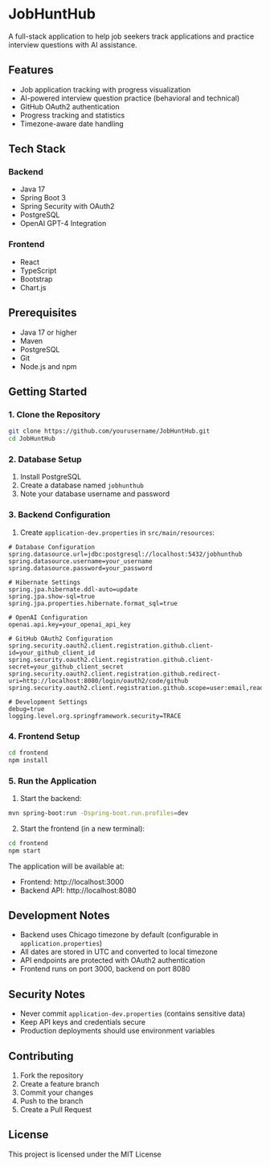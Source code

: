 # JobHuntHub

A full-stack application to help job seekers track applications and practice interview questions with AI assistance.

## Features
- Job application tracking with progress visualization
- AI-powered interview question practice (behavioral and technical)
- GitHub OAuth2 authentication
- Progress tracking and statistics
- Timezone-aware date handling

## Tech Stack
### Backend
- Java 17
- Spring Boot 3
- Spring Security with OAuth2
- PostgreSQL
- OpenAI GPT-4 Integration

### Frontend
- React
- TypeScript
- Bootstrap
- Chart.js

## Prerequisites
- Java 17 or higher
- Maven
- PostgreSQL
- Git
- Node.js and npm

## Getting Started

### 1. Clone the Repository
```bash
git clone https://github.com/yourusername/JobHuntHub.git
cd JobHuntHub
```

### 2. Database Setup
1. Install PostgreSQL
2. Create a database named `jobhunthub`
3. Note your database username and password

### 3. Backend Configuration
1. Create `application-dev.properties` in `src/main/resources`:
```properties
# Database Configuration
spring.datasource.url=jdbc:postgresql://localhost:5432/jobhunthub
spring.datasource.username=your_username
spring.datasource.password=your_password

# Hibernate Settings
spring.jpa.hibernate.ddl-auto=update
spring.jpa.show-sql=true
spring.jpa.properties.hibernate.format_sql=true

# OpenAI Configuration
openai.api.key=your_openai_api_key

# GitHub OAuth2 Configuration
spring.security.oauth2.client.registration.github.client-id=your_github_client_id
spring.security.oauth2.client.registration.github.client-secret=your_github_client_secret
spring.security.oauth2.client.registration.github.redirect-uri=http://localhost:8080/login/oauth2/code/github
spring.security.oauth2.client.registration.github.scope=user:email,read:user

# Development Settings
debug=true
logging.level.org.springframework.security=TRACE
```

### 4. Frontend Setup
```bash
cd frontend
npm install
```

### 5. Run the Application
1. Start the backend:
```bash
mvn spring-boot:run -Dspring-boot.run.profiles=dev
```
2. Start the frontend (in a new terminal):
```bash
cd frontend
npm start
```

The application will be available at:
- Frontend: http://localhost:3000
- Backend API: http://localhost:8080

## Development Notes
- Backend uses Chicago timezone by default (configurable in `application.properties`)
- All dates are stored in UTC and converted to local timezone
- API endpoints are protected with OAuth2 authentication
- Frontend runs on port 3000, backend on port 8080

## Security Notes
- Never commit `application-dev.properties` (contains sensitive data)
- Keep API keys and credentials secure
- Production deployments should use environment variables

## Contributing
1. Fork the repository
2. Create a feature branch
3. Commit your changes
4. Push to the branch
5. Create a Pull Request

## License
This project is licensed under the MIT License
```
